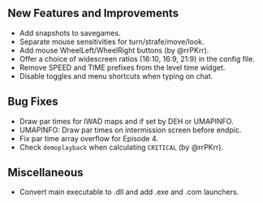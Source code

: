 ## New Features and Improvements
* Add snapshots to savegames.
* Separate mouse sensitivities for turn/strafe/move/look.
* Add mouse WheelLeft/WheelRight buttons (by @rrPKrr).
* Offer a choice of widescreen ratios (16:10, 16:9, 21:9) in the config file.
* Remove SPEED and TIME prefixes from the level time widget.
* Disable toggles and menu shortcuts when typing on chat.

## Bug Fixes
* Draw par times for IWAD maps and if set by DEH or UMAPINFO.
* UMAPINFO: Draw par times on intermission screen before endpic.
* Fix par time array overflow for Episode 4.
* Check `demoplayback` when calculating `CRITICAL` (by @rrPKrr).

## Miscellaneous
* Convert main executable to .dll and add .exe and .com launchers.
